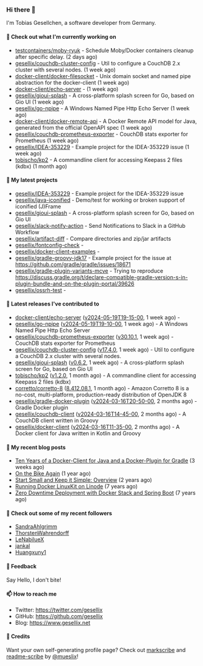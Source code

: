 ### Hi there 👋

I'm Tobias Gesellchen, a software developer from Germany.

#### 👷 Check out what I'm currently working on

- [testcontainers/moby-ryuk](https://github.com/testcontainers/moby-ryuk) - Schedule Moby/Docker containers cleanup after specific delay. (2 days ago)
- [gesellix/couchdb-cluster-config](https://github.com/gesellix/couchdb-cluster-config) - Util to configure a CouchDB 2.x cluster with several nodes. (1 week ago)
- [docker-client/docker-filesocket](https://github.com/docker-client/docker-filesocket) - Unix domain socket and named pipe abstraction for the docker-client (1 week ago)
- [docker-client/echo-server](https://github.com/docker-client/echo-server) -  (1 week ago)
- [gesellix/gioui-splash](https://github.com/gesellix/gioui-splash) - A cross-platform splash screen for Go, based on Gio UI (1 week ago)
- [gesellix/go-npipe](https://github.com/gesellix/go-npipe) - A Windows Named Pipe Http Echo Server (1 week ago)
- [docker-client/docker-remote-api](https://github.com/docker-client/docker-remote-api) - A Docker Remote API model for Java, generated from the official OpenAPI spec (1 week ago)
- [gesellix/couchdb-prometheus-exporter](https://github.com/gesellix/couchdb-prometheus-exporter) - CouchDB stats exporter for Prometheus (1 week ago)
- [gesellix/IDEA-353229](https://github.com/gesellix/IDEA-353229) - Example project for the IDEA-353229 issue (1 week ago)
- [tobischo/kp2](https://github.com/tobischo/kp2) - A commandline client for accessing Keepass 2 files (kdbx) (1 month ago)

#### 🌱 My latest projects

- [gesellix/IDEA-353229](https://github.com/gesellix/IDEA-353229) - Example project for the IDEA-353229 issue
- [gesellix/java-iconified](https://github.com/gesellix/java-iconified) - Demo/test for working or broken support of iconified (J)Frame
- [gesellix/gioui-splash](https://github.com/gesellix/gioui-splash) - A cross-platform splash screen for Go, based on Gio UI
- [gesellix/slack-notify-action](https://github.com/gesellix/slack-notify-action) - Send Notifications to Slack in a GitHub Workflow
- [gesellix/artifact-diff](https://github.com/gesellix/artifact-diff) - Compare directories and zip/jar artifacts
- [gesellix/fontconfig-check](https://github.com/gesellix/fontconfig-check) - 
- [gesellix/docker-client-examples](https://github.com/gesellix/docker-client-examples) - 
- [gesellix/gradle-groovy-jdk17](https://github.com/gesellix/gradle-groovy-jdk17) - Example project for the issue at https://github.com/gradle/gradle/issues/18671
- [gesellix/gradle-plugin-variants-mcve](https://github.com/gesellix/gradle-plugin-variants-mcve) - Trying to reproduce https://discuss.gradle.org/t/declare-compatible-gradle-version-s-in-plugin-bundle-and-on-the-plugin-portal/39626
- [gesellix/ossrh-test](https://github.com/gesellix/ossrh-test) - 

#### 🔭 Latest releases I've contributed to

- [docker-client/echo-server](https://github.com/docker-client/echo-server) ([v2024-05-19T19-15-00](https://github.com/docker-client/echo-server/releases/tag/v2024-05-19T19-15-00), 1 week ago) - 
- [gesellix/go-npipe](https://github.com/gesellix/go-npipe) ([v2024-05-19T19-10-00](https://github.com/gesellix/go-npipe/releases/tag/v2024-05-19T19-10-00), 1 week ago) - A Windows Named Pipe Http Echo Server
- [gesellix/couchdb-prometheus-exporter](https://github.com/gesellix/couchdb-prometheus-exporter) ([v30.10.1](https://github.com/gesellix/couchdb-prometheus-exporter/releases/tag/v30.10.1), 1 week ago) - CouchDB stats exporter for Prometheus
- [gesellix/couchdb-cluster-config](https://github.com/gesellix/couchdb-cluster-config) ([v17.4.0](https://github.com/gesellix/couchdb-cluster-config/releases/tag/v17.4.0), 1 week ago) - Util to configure a CouchDB 2.x cluster with several nodes.
- [gesellix/gioui-splash](https://github.com/gesellix/gioui-splash) ([v0.6.2](https://github.com/gesellix/gioui-splash/releases/tag/v0.6.2), 1 week ago) - A cross-platform splash screen for Go, based on Gio UI
- [tobischo/kp2](https://github.com/tobischo/kp2) ([v1.2.0](https://github.com/tobischo/kp2/releases/tag/v1.2.0), 1 month ago) - A commandline client for accessing Keepass 2 files (kdbx)
- [corretto/corretto-8](https://github.com/corretto/corretto-8) ([8.412.08.1](https://github.com/corretto/corretto-8/releases/tag/8.412.08.1), 1 month ago) - Amazon Corretto 8 is a no-cost, multi-platform, production-ready distribution of OpenJDK 8
- [gesellix/gradle-docker-plugin](https://github.com/gesellix/gradle-docker-plugin) ([v2024-03-16T20-50-00](https://github.com/gesellix/gradle-docker-plugin/releases/tag/v2024-03-16T20-50-00), 2 months ago) - Gradle Docker plugin
- [gesellix/couchdb-client](https://github.com/gesellix/couchdb-client) ([v2024-03-16T14-45-00](https://github.com/gesellix/couchdb-client/releases/tag/v2024-03-16T14-45-00), 2 months ago) - A CouchDB client written in Groovy
- [gesellix/docker-client](https://github.com/gesellix/docker-client) ([v2024-03-16T11-35-00](https://github.com/gesellix/docker-client/releases/tag/v2024-03-16T11-35-00), 2 months ago) - A Docker client for Java written in Kotlin and Groovy

#### 📜 My recent blog posts

- [Ten Years of a Docker-Client for Java and a Docker-Plugin for Gradle](https://www.gesellix.net/posts/ten-years-docker-client-and-gradle-plugin/) (3 weeks ago)
- [On the Bike Again](https://www.gesellix.net/posts/on-the-bike-again/) (1 year ago)
- [Start Small and Keep it Simple: Overview](https://www.gesellix.net/posts/start-small-keep-it-simple--overview/) (2 years ago)
- [Running Docker LinuxKit on Linode](https://www.gesellix.net/posts/running-docker-linuxkit-on-linode/) (7 years ago)
- [Zero Downtime Deployment with Docker Stack and Spring Boot](https://www.gesellix.net/posts/zero-downtime-deployment-with-docker-stack-and-spring-boot/) (7 years ago)



#### 👯 Check out some of my recent followers

- [SandraAhlgrimm](https://github.com/SandraAhlgrimm)
- [ThorstenWahrendorff](https://github.com/ThorstenWahrendorff)
- [LeNabilueX](https://github.com/LeNabilueX)
- [jankal](https://github.com/jankal)
- [Huangxuny1](https://github.com/Huangxuny1)

#### 💬 Feedback

Say Hello, I don't bite!

#### 📫 How to reach me

- Twitter: https://twitter.com/gesellix
- GitHub: https://github.com/gesellix
- Blog: https://www.gesellix.net

#### 🙇 Credits

Want your own self-generating profile page? Check out [markscribe](https://github.com/muesli/markscribe)
and [readme-scribe](https://github.com/muesli/readme-scribe) by [@mueslix](https://twitter.com/mueslix)!
